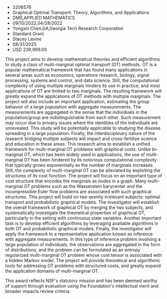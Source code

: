 
* 2206576
* Graphical Optimal Transport: Theory, Algorithms, and Applications
* DMS,APPLIED MATHEMATICS
* 09/15/2022,04/28/2022
* Yongxin Chen,GA,Georgia Tech Research Corporation
* Standard Grant
* Stacey Levine
* 08/31/2025
* USD 239,999.00

This project aims to develop mathematical theories and efficient algorithms to
study a class of multi-marginal optimal transport (OT) methods. OT is a popular
mathematical framework that has found many applications in several areas such as
economics, operations research, biology, signal processing, systems and control,
and data science. Still, the computational complexity of using multiple
marginals hinders its use in practice, and most applications of OT are limited
to two marginals. The resulting framework will greatly expand the applications
of OT methods with multiple marginals. The project will also include an
important application, estimating the group behavior of a large population with
aggregate measurements. The measurements are aggregated in the sense that the
individuals in the population/group are indistinguishable from each other. Such
measurement may occur due to privacy issues where the identities of the
individuals are unrevealed. This study will be potentially applicable to
studying the disease spreading in a large population. Finally, the
interdisciplinary nature of the research bridging multiple subjects will impact
and cross-fertilize science and education in these areas. This research aims to
establish a unified framework for multi-marginal OT problems with graphical
costs. Unlike bi-marginal OT, which has been widely used in applications, the
use of multi-marginal OT has been hindered by its notorious computational
complexity that typically grows exponentially as the number of marginals
increases. Still, the complexity of multi-marginal OT can be alleviated by
exploiting the structures of its cost function. The project will focus on an
important type of cost structure that encodes the marginals as nodes in a graph.
Many multi-marginal OT problems such as the Wasserstein barycenter and the
incompressible Euler flow problems are associated with such graphical
structures. This project will build on two seemly irrelevant subjects: optimal
transport and probabilistic graphical models. The investigator will establish
the overall framework of graphical OT by merging the two subjects, and
systematically investigate the theoretical properties of graphical OT,
particularly in the setting with continuous state variables. Another important
task is to develop efficient algorithms by leveraging available algorithms in
both OT and probabilistic graphical models. Finally, the investigator will apply
the framework to a representative application known as inference with aggregate
measurements. In this type of inference problem involving a large population of
individuals, the observations are aggregated in the form of distributions, and
the problem can be formulated as an entropy regularized multi-marginal OT
problem whose cost tensor is associated with a hidden Markov model. The project
will provide theoretical and algorithmic tools for addressing OT problems with
structured costs, and greatly expand the application domains of multi-marginal
OT.

This award reflects NSF's statutory mission and has been deemed worthy of
support through evaluation using the Foundation's intellectual merit and broader
impacts review criteria.
